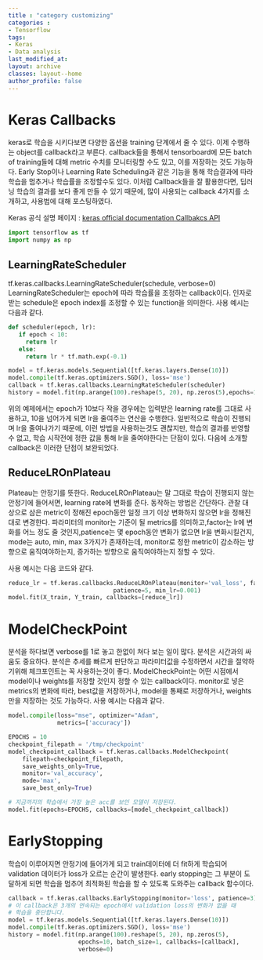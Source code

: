 ```yaml
---
title : "category customizing"
categories : 
- Tensorflow
tags:
- Keras
- Data analysis
last_modified_at:
layout: archive
classes: layout--home
author_profile: false
---
```




# Keras Callbacks

keras로 학습을 시키다보면 다양한 옵션을 training 단계에서 줄 수 있다. 이제 수행하는 object를 callback라고 부른다. callback들을 통해서 tensorboard에 모든 batch of training들에 대해 metric 수치를 모니터링할 수도 있고, 이를 저장하는 것도 가능하다. Early Stop이나 Learning Rate Scheduling과 같은 기능을 통해 학습결과에 따라 학습을 멈추거나 학습률을 조정할수도 있다. 이처럼 Callback들을 잘 활용한다면, 딥러닝 학습의 결과를 보다 좋게 만들 수 있기 때문에, 많이 사용되는 callback 4가지를 소개하고, 사용법에 대해 포스팅하였다.

Keras 공식 설명 페이지 : [keras official documentation Callbakcs API](https://keras.io/api/callbacks/)


```python
import tensorflow as tf
import numpy as np
```

## LearningRateScheduler
tf.keras.callbacks.LearningRateScheduler(schedule, verbose=0)
   LearningRateScheduler는 epoch에 따라 학습률을 조정하는 callback이다. 인자로 받는 schedule은 epoch index를 조정할 수 있는 function을 의미한다. 사용 예시는 다음과 같다.


```python
def scheduler(epoch, lr):
   if epoch < 10:
     return lr
   else:
     return lr * tf.math.exp(-0.1)

model = tf.keras.models.Sequential([tf.keras.layers.Dense(10)])
model.compile(tf.keras.optimizers.SGD(), loss='mse')
callback = tf.keras.callbacks.LearningRateScheduler(scheduler)
history = model.fit(np.arange(100).reshape(5, 20), np.zeros(5),epochs=15, callbacks=[callback], verbose=0)
```

   위의 예제에서는 epoch가 10보다 작을 경우에는 입력받은 learning rate를 그대로 사용하고, 10을 넘어가게 되면 lr을 줄여주는 연산을 수행한다. 일반적으로 학습이 진행되며 lr을 줄여나가기 때문에, 이런 방법을 사용하는것도 괜찮지만, 학습의 결과를 반영할 수 없고, 학습 시작전에 정한 값을 통해 lr을 줄여야한다는 단점이 있다. 다음에 소개할 callback은 이러한 단점이 보완되었다.

## ReduceLROnPlateau

Plateau는 안정기를 뜻한다. ReduceLROnPlateau는 말 그대로 학습이 진행되지 않는 안정기에 들어서면, learning rate에 변화를 준다. 동작하는 방법은 간단하다. 관찰 대상으로 삼은 metric이 정해진 epoch동안 일정 크기 이상 변화하지 않으면 lr을 정해진대로 변경한다. 파라미터의 monitor는 기준이 될 metrics를 의미하고,factor는 lr에 변화를 어느 정도 줄 것인지,patience는 몇 epoch동안 변화가 없으면 lr을 변화시킬건지, mode는 auto, min, max 3가지가 존재하는데, monitor로 정한 metric이 감소하는 방향으로 움직여야하는지, 증가하는 방향으로 움직여야하는지 정할 수 있다.

사용 예시는 다음 코드와 같다.


```python
reduce_lr = tf.keras.callbacks.ReduceLROnPlateau(monitor='val_loss', factor=0.2,
                              patience=5, min_lr=0.001)
model.fit(X_train, Y_train, callbacks=[reduce_lr])
```

# ModelCheckPoint

분석을 하다보면 verbose를 1로 놓고 한없이 쳐다 보는 일이 많다. 분석은 시간과의 싸움도 중요하다. 분석은 추세를 빠르게 판단하고 파라미터값을 수정하면서 시간을 절약하기위해 체크포인트는 꼭 사용하는것이 좋다.
ModelCheckPoint는 어떤 시점에서 model이나 weights를 저장할 것인지 정할 수 있는 callback이다. monitor로 넣은 metrics의 변화에 따라, best값을 저장하거나, model을 통째로 저장하거나, weights만을 저장하는 것도 가능하다. 사용 예시는 다음과 같다.


```python
model.compile(loss="mse", optimizer="Adam",
              metrics=['accuracy'])

EPOCHS = 10
checkpoint_filepath = '/tmp/checkpoint'
model_checkpoint_callback = tf.keras.callbacks.ModelCheckpoint(
    filepath=checkpoint_filepath,
    save_weights_only=True,
    monitor='val_accuracy',
    mode='max',
    save_best_only=True)

# 지금까지의 학습에서 가장 높은 acc를 보인 모델이 저장된다.
model.fit(epochs=EPOCHS, callbacks=[model_checkpoint_callback])
```

# EarlyStopping

학습이 이루어지면 안정기에 들어가게 되고 train데이터에 더 fit하게 학습되어 validation 데이터가 loss가 오르는 순간이 발생한다. early stopping는 그 부분이 도달하게 되면 학습을 멈추어 최적화된 학습을 할 수 있도록 도와주는 callback 함수이다.


```python
callback = tf.keras.callbacks.EarlyStopping(monitor='loss', patience=3)
# 이 callback은 3개의 연속되는 epoch에서 validation loss의 변화가 없을 때  
# 학습을 중단합니다.
model = tf.keras.models.Sequential([tf.keras.layers.Dense(10)])
model.compile(tf.keras.optimizers.SGD(), loss='mse')
history = model.fit(np.arange(100).reshape(5, 20), np.zeros(5),
                    epochs=10, batch_size=1, callbacks=[callback],
                    verbose=0)
```
